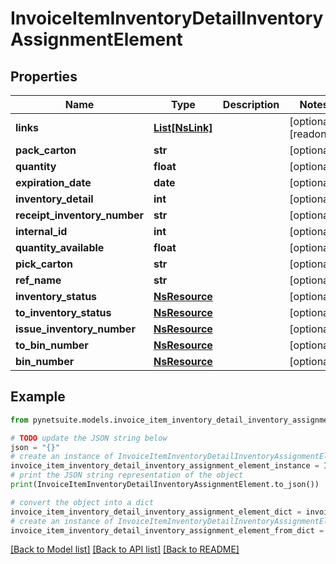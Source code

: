 # InvoiceItemInventoryDetailInventoryAssignmentElement


## Properties

Name | Type | Description | Notes
------------ | ------------- | ------------- | -------------
**links** | [**List[NsLink]**](NsLink.md) |  | [optional] [readonly] 
**pack_carton** | **str** |  | [optional] 
**quantity** | **float** |  | [optional] 
**expiration_date** | **date** |  | [optional] 
**inventory_detail** | **int** |  | [optional] 
**receipt_inventory_number** | **str** |  | [optional] 
**internal_id** | **int** |  | [optional] 
**quantity_available** | **float** |  | [optional] 
**pick_carton** | **str** |  | [optional] 
**ref_name** | **str** |  | [optional] 
**inventory_status** | [**NsResource**](NsResource.md) |  | [optional] 
**to_inventory_status** | [**NsResource**](NsResource.md) |  | [optional] 
**issue_inventory_number** | [**NsResource**](NsResource.md) |  | [optional] 
**to_bin_number** | [**NsResource**](NsResource.md) |  | [optional] 
**bin_number** | [**NsResource**](NsResource.md) |  | [optional] 

## Example

```python
from pynetsuite.models.invoice_item_inventory_detail_inventory_assignment_element import InvoiceItemInventoryDetailInventoryAssignmentElement

# TODO update the JSON string below
json = "{}"
# create an instance of InvoiceItemInventoryDetailInventoryAssignmentElement from a JSON string
invoice_item_inventory_detail_inventory_assignment_element_instance = InvoiceItemInventoryDetailInventoryAssignmentElement.from_json(json)
# print the JSON string representation of the object
print(InvoiceItemInventoryDetailInventoryAssignmentElement.to_json())

# convert the object into a dict
invoice_item_inventory_detail_inventory_assignment_element_dict = invoice_item_inventory_detail_inventory_assignment_element_instance.to_dict()
# create an instance of InvoiceItemInventoryDetailInventoryAssignmentElement from a dict
invoice_item_inventory_detail_inventory_assignment_element_from_dict = InvoiceItemInventoryDetailInventoryAssignmentElement.from_dict(invoice_item_inventory_detail_inventory_assignment_element_dict)
```
[[Back to Model list]](../README.md#documentation-for-models) [[Back to API list]](../README.md#documentation-for-api-endpoints) [[Back to README]](../README.md)


